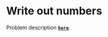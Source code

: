 # Write out numbers
Problem description **[`here`](https://www.codewars.com/kata/52724507b149fa120600031d)**.
